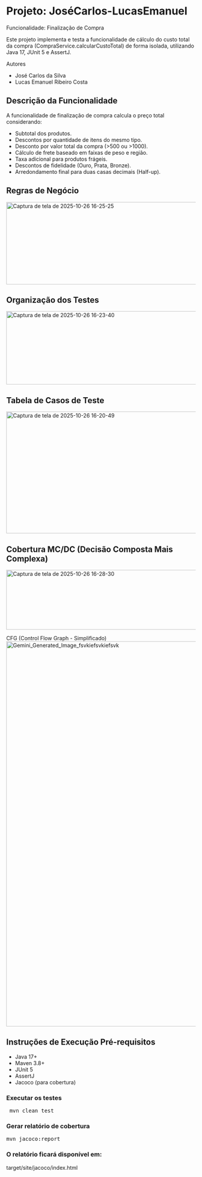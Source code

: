 # Projeto: JoséCarlos-LucasEmanuel

Funcionalidade: Finalização de Compra

Este projeto implementa e testa a funcionalidade de cálculo do custo total da 
compra (CompraService.calcularCustoTotal) de forma isolada, utilizando Java 17, JUnit 5 e AssertJ.

Autores
- José Carlos da Silva
- Lucas Emanuel Ribeiro Costa

## Descrição da Funcionalidade

A funcionalidade de finalização de compra calcula o preço total considerando:

- Subtotal dos produtos.
- Descontos por quantidade de itens do mesmo tipo.
- Desconto por valor total da compra (>500 ou >1000).
- Cálculo de frete baseado em faixas de peso e região.
- Taxa adicional para produtos frágeis.
- Descontos de fidelidade (Ouro, Prata, Bronze).
- Arredondamento final para duas casas decimais (Half-up).

## Regras de Negócio

<img width="897" height="219" alt="Captura de tela de 2025-10-26 16-25-25" src="https://github.com/user-attachments/assets/4d916db5-0f2f-4fdc-872e-dad8fb766326" />


## Organização dos Testes

<img width="868" height="195" alt="Captura de tela de 2025-10-26 16-23-40" src="https://github.com/user-attachments/assets/2f20fe69-85a5-4925-9bad-711dad738f92" />


## Tabela de Casos de Teste
<img width="839" height="324" alt="Captura de tela de 2025-10-26 16-20-49" src="https://github.com/user-attachments/assets/6738bf44-2bb8-4014-ad5a-cf1caeefbc16" />

## Cobertura MC/DC (Decisão Composta Mais Complexa)

<img width="822" height="159" alt="Captura de tela de 2025-10-26 16-28-30" src="https://github.com/user-attachments/assets/7701b511-2227-4d2e-827e-e0b42eb05dc6" />

CFG (Control Flow Graph - Simplificado)
<img width="1024" height="1024" alt="Gemini_Generated_Image_fsvkiefsvkiefsvk" src="https://github.com/user-attachments/assets/41589c0f-d6d7-4faf-af22-3b2d9838a05f" />

## Instruções de Execução Pré-requisitos

- Java 17+
- Maven 3.8+
- JUnit 5
- AssertJ
- Jacoco (para cobertura)

### Executar os testes
<pre> mvn clean test </pre>

### Gerar relatório de cobertura
<pre>mvn jacoco:report</pre>

### O relatório ficará disponível em:
target/site/jacoco/index.html
